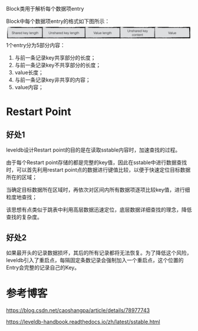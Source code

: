 Block类用于解析每个数据项entry

Block中每个数据项entry的格式如下图所示：
![alt text](../../img/block_item.png)
1个entry分为5部分内容：
1. 与前一条记录key共享部分的长度；
2. 与前一条记录key不共享部分的长度；
3. value长度；
4. 与前一条记录key非共享的内容；
5. value内容；
# Restart Point
## 好处1
leveldb设计Restart point的目的是在读取sstable内容时，加速查找的过程。

由于每个Restart point存储的都是完整的key值，因此在sstable中进行数据查找时，可以首先利用restart point点的数据进行键值比较，以便于快速定位目标数据所在的区域；

当确定目标数据所在区域时，再依次对区间内所有数据项逐项比较key值，进行细粒度地查找；

该思想有点类似于跳表中利用高层数据迅速定位，底层数据详细查找的理念，降低查找的复杂度。
## 好处2
如果最开头的记录数据损坏，其后的所有记录都将无法恢复。为了降低这个风险，leveldb引入了重启点，每隔固定条数记录会强制加入一个重启点，这个位置的Entry会完整的记录自己的Key。

# 参考博客
https://blog.csdn.net/caoshangpa/article/details/78977743

https://leveldb-handbook.readthedocs.io/zh/latest/sstable.html